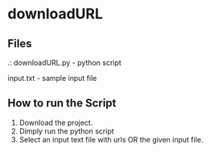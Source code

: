 downloadURL
===========

Files
-----
.:
downloadURL.py - python script

input.txt - sample input file

How to run the Script
---------------------

1. Download the project.
2. Dimply run the python script
3. Select an input text file with urls OR the given input file.
